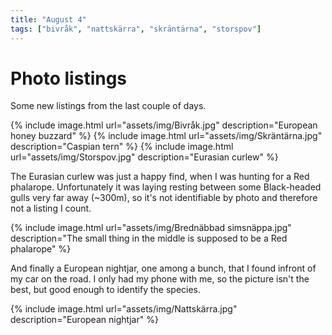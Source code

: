 ```yaml
---
title: "August 4"
tags: ["bivråk", "nattskärra", "skräntärna", "storspov"]
---
```

# Photo listings
Some new listings from the last couple of days.

{% include image.html url="assets/img/Bivråk.jpg" description="European honey buzzard" %}
{% include image.html url="assets/img/Skräntärna.jpg" description="Caspian tern" %}
{% include image.html url="assets/img/Storspov.jpg" description="Eurasian curlew" %}

The Eurasian curlew was just a happy find, when I was hunting for a Red
phalarope. Unfortunately it was laying resting between some Black-headed
gulls very far away (~300m), so it's not identifiable by photo and
therefore not a listing I count.

{% include image.html url="assets/img/Brednäbbad simsnäppa.jpg" description="The small thing in the middle is supposed to be a Red phalarope" %}

And finally a European nightjar, one among a bunch, that I found infront of my
car on the road. I only had my phone with me, so the picture isn't the best,
but good enough to identify the species.

{% include image.html url="assets/img/Nattskärra.jpg" description="European nightjar" %}
